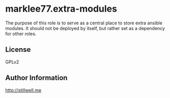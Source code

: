 marklee77.extra-modules
=======================

The purpose of this role is to serve as a central place to store extra ansible
modules. It should not be deployed by itself, but rather set as a dependency for
other roles.

License
-------

GPLv2

Author Information
------------------

http://stillwell.me
